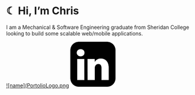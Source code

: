 # ☾ Hi, I’m Chris

I am a Mechanical & Software Engineering graduate from Sheridan College looking to build some scalable web/mobile applications. 

[![name](PortolioLogo.png](https://ctapnio.com/)
[![name](linkedinLogo.png)](https://linkedin.com/ctapnio/)
